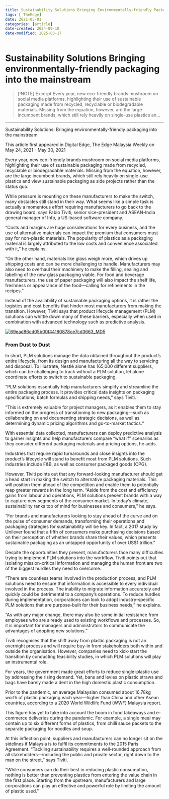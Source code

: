 ```yaml
---
title: Sustainability Solutions Bringing Environmentally-friendly Packaging into the Mainstream
tags: [ TheEdge]
date: 2021-05-01
categories: [article]
date-created: 2024-09-10
date-modified: 2025-03-17
---
```


# Sustainability Solutions Bringing environmentally-friendly packaging into the mainstream

> [!NOTE] Excerpt
> Every year, new eco-friendly brands mushroom on social media platforms, highlighting their use of sustainable packaging made from recycled, recyclable or biodegradable materials. Missing from the equation, however, are the large incumbent brands, which still rely heavily on single-use plastics an…

---

Sustainability Solutions: Bringing environmentally-friendly packaging into the mainstream

This article first appeared in Digital Edge, The Edge Malaysia Weekly on May 24, 2021 - May 30, 2021

Every year, new eco-friendly brands mushroom on social media platforms, highlighting their use of sustainable packaging made from recycled, recyclable or biodegradable materials. Missing from the equation, however, are the large incumbent brands, which still rely heavily on single-use plastics and view sustainable packaging as side projects rather than the status quo.

While pressure is mounting on these manufacturers to make the switch, many obstacles still stand in their way. What seems like a simple task is actually a momentous effort requiring manufacturers to go back to the drawing board, says Fabio Tiviti, senior vice-president and ASEAN-India general manager of Info, a US-based software company.

“Costs and margins are huge considerations for every business, and the use of alternative materials can impact the premium that consumers must pay for non-plastic materials. The popularity of plastics as a packaging material is largely attributed to the low costs and convenience associated with it,” he explains.

“On the other hand, materials like glass weigh more, which drives up shipping costs and can be more challenging to handle. Manufacturers may also need to overhaul their machinery to make the filling, sealing and labelling of the new glass packaging viable. For food and beverage manufacturers, the use of paper packaging will also impact the shelf life, freshness or appearance of the food—calling for refinements in the recipes.”

Instead of the availability of sustainable packaging options, it is rather the logistics and cost benefits that hinder most manufacturers from making the transition. However, Tiviti says that product lifecycle management (PLM) solutions can whittle down many of these barriers, especially when used in combination with advanced technology such as predictive analysis.

[![69ead86cd05b00f44180878ce7cd3663_MD5](/media/69ead86cd05b00f44180878ce7cd3663_MD5.jpg)](https://assets.theedgemarkets.com/pictures/DE9-Charts-tem1371_theedgemarkets.jpg)

### From Dust to Dust

In short, PLM solutions manage the data obtained throughout the product’s entire lifecycle, from its design and manufacturing all the way to servicing and disposal. To illustrate, Nestlé alone has 165,000 different suppliers, which can be challenging to track without a PLM solution, let alone coordinate efforts to switch to sustainable packaging.

“PLM solutions essentially help manufacturers simplify and streamline the entire packaging process. It provides critical data insights on packaging specifications, batch formulas and shipping needs,” says Tiviti.

“This is extremely valuable for project managers, as it enables them to stay informed on the progress of transitioning to new packaging—such as collaborating on and documenting strategic decisions, as well as determining dynamic pricing algorithms and go-to-market tactics.“

With essential data collected, manufacturers can deploy predictive analysis to garner insights and help manufacturers compare “what if” scenarios as they consider different packaging materials and pricing options, he adds.

Industries that require rapid turnarounds and close insights into the product’s lifecycle will stand to benefit most from PLM solutions. Such industries include F&B, as well as consumer packaged goods (CPG).

However, Tiviti points out that any forward-looking manufacturer should get a head start in making the switch to alternative packaging materials. This will position them ahead of the competition and enable them to potentially reap greater rewards in the long term. “Aside from the cost and efficiency gains from labour and operations, PLM solutions present brands with a way to capture new segments of the consumer market. In today’s climate, sustainability ranks top of mind for businesses and consumers,” he says.

“For brands and manufacturers looking to stay ahead of the curve and on the pulse of consumer demands, transforming their operations and packaging strategies for sustainability will be key. In fact, a 2017 study by Unilever found that a fifth of consumers make purchasing decisions based on their perception of whether brands share their values, which presents sustainable packaging as an untapped opportunity of over US$1 trillion.”

Despite the opportunities they present, manufacturers face many difficulties trying to implement PLM solutions into the workflow. Tiviti points out that isolating mission-critical information and managing the human front are two of the biggest hurdles they need to overcome.

“There are countless teams involved in the production process, and PLM solutions need to ensure that information is accessible to every individual involved in the process. The inability to migrate information accurately and quickly could be detrimental to a company’s operations. To reduce hurdles during implementation, corporations can look to adopt industry-specific PLM solutions that are purpose-built for their business needs,” he explains.

“As with any major change, there may also be some initial resistance from employees who are already used to existing workflows and processes. So, it is important for managers and administrators to communicate the advantages of adopting new solutions.”

Tiviti recognises that the shift away from plastic packaging is not an overnight process and will require buy-in from stakeholders both within and outside the organisation. However, companies need to kick-start the transition by conducting feasibility studies, in which PLM solutions will play an instrumental role.

For years, the government made great efforts to reduce single-plastic use by addressing the rising demand. Yet, bans and levies on plastic straws and bags have barely made a dent in the high domestic plastic consumption.

Prior to the pandemic, an average Malaysian consumed about 16.78kg worth of plastic packaging each year—higher than China and other Asean countries, according to a 2020 World Wildlife Fund (WWF) Malaysia report.

This figure has yet to take into account the boom in food takeaways and e-commerce deliveries during the pandemic. For example, a single meal may contain up to six different forms of plastics, from chilli sauce packets to the separate packaging for noodles and soup.

At this inflection point, suppliers and manufacturers can no longer sit on the sidelines if Malaysia is to fulfil its commitments to the 2015 Paris Agreement. “Tackling sustainability requires a well-rounded approach from all stakeholders—including the public and private sector, right down to the man on the street,” says Tiviti.

“While consumers can do their best in reducing plastic consumption, nothing is better than preventing plastics from entering the value chain in the first place. Starting from the upstream, manufacturers and large corporations can play an effective and powerful role by limiting the amount of plastic used.”
